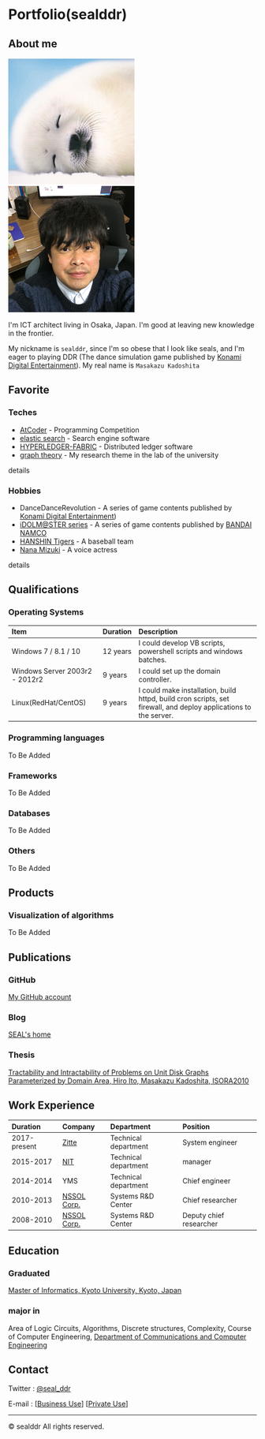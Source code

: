 # Portfolio(sealddr)

## About me

![my image](./img/seal.png)![my face](./img/face.png)

I'm ICT architect living in Osaka, Japan.
I'm good at leaving new knowledge in the frontier.

My nickname is `sealddr`, since
I'm so obese that I look like seals,
and I'm eager to playing DDR (The dance simulation game published by
[Konami Digital Entertainment](https://www.konami.com/games/jp/ja/)).
My real name is `Masakazu Kadoshita`

## Favorite

### Teches

- [AtCoder](https://atcoder.jp/users/SEALDDR) - Programming Competition
- [elastic search](https://www.elastic.co/elasticsearch) - Search engine software
- [HYPERLEDGER-FABRIC](https://www.hyperledger.org/projects/fabric) - Distributed ledger software
- [graph theory](http://diestel-graph-theory.com/index.html) - My research theme in the lab of the university

details

### Hobbies

- DanceDanceRevolution - A series of game contents published by [Konami Digital Entertainment](https://www.konami.com/games/jp/ja/))
- [iDOLM@STER series](https://idolmaster.jp/) - A series of game contents published by [BANDAI NAMCO](https://www.bandainamcoent.co.jp/english/)
- [HANSHIN Tigers](https://hanshintigers.jp/) - A baseball team
- [Nana Mizuki](https://www.mizukinana.jp/) - A voice actress

details

## Qualifications

### Operating Systems

| Item                           | Duration | Description                                                                                                      |
| :----------------------------- | :------- | :--------------------------------------------------------------------------------------------------------------- |
| Windows 7 / 8.1 / 10           | 12 years | I could develop VB scripts, powershell scripts and windows batches.                                              |
| Windows Server 2003r2 - 2012r2 | 9 years  | I could set up the domain controller.                                                                            |
| Linux(RedHat/CentOS)           | 9 years  | I could make installation, build httpd, build cron scripts, set firewall, and deploy applications to the server. |

### Programming languages

To Be Added

### Frameworks

To Be Added

### Databases

To Be Added

### Others

To Be Added

## Products

### Visualization of algorithms

To Be Added

## Publications

### GitHub

[My GitHub account](https://github.com/sealddr)

### Blog

[SEAL's home](https://sealddr.wordpress.com/)

### Thesis

[Tractability and Intractability of Problems on Unit Disk Graphs Parameterized by Domain Area,
Hiro Ito, Masakazu Kadoshita, ISORA2010](http://www.aporc.org/LNOR/12/ISORA2010F16.pdf)

## Work Experience

| Duration     | Company                                              | Department           | Position                |
| :----------- | :--------------------------------------------------- | :------------------- | :---------------------- |
| 2017-present | [Zitte](http://www.zitte.co.jp/company.html)         | Technical department | System engineer         |
| 2015-2017    | [NIT](https://www.nit2008.com/)                      | Technical department | manager                 |
| 2014-2014    | YMS                                                  | Technical department | Chief engineer          |
| 2010-2013    | [NSSOL Corp.](https://www.nssol.nipponsteel.com/en/) | Systems R&D Center   | Chief researcher        |
| 2008-2010    | [NSSOL Corp.](https://www.nssol.nipponsteel.com/en/) | Systems R&D Center   | Deputy chief researcher |

## Education

### Graduated

[Master of Informatics, Kyoto University, Kyoto, Japan](http://www.i.kyoto-u.ac.jp/en/)

### major in

Area of Logic Circuits, Algorithms, Discrete structures, Complexity,
Course of Computer Engineering,
[Department of Communications and Computer Engineering](http://www.cce.i.kyoto-u.ac.jp/course-e.html)

## Contact

Twitter : [@seal_ddr](https://twitter.com/SEAL_DDR)

E-mail : [[Business Use](mailto:mkadoshita@gmail.com)] [[Private Use](mailto:seal0511ddr@gmail.com)]

---

&copy; sealddr All rights reserved.
